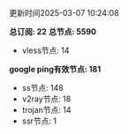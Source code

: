 更新时间2025-03-07 10:24:08

**总订阅: 22**
**总节点: 5590**
- vless节点: 14

**google ping有效节点: 181**
- ss节点: 148
- v2ray节点: 18
- trojan节点: 14
- ssr节点: 1
